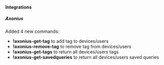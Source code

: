 
#### Integrations
##### Axonius
Added 4 new commands:
- **!axonius-get-tag** to add tag to devices/users
- **!axonius-remove-tag** to remove tag from devices/users
- **!axonius-get-tags** to return all devices/users tags
- **!axonius-get-savedqueries** to return all devices/users saved queries
